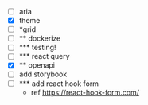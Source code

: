 - [ ] aria
- [x] theme
- [ ] *grid
- [ ] ** dockerize 
- [ ] *** testing!
- [ ] *** react query
- [x] ** openapi
- [ ] add storybook
- [ ] *** add react hook form
  -  ref https://react-hook-form.com/
